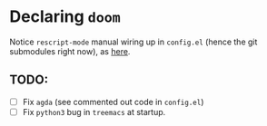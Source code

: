 # Declaring `doom`

Notice `rescript-mode` manual wiring up in `config.el` (hence the git submodules right now), as [here](https://github.com/jjlee/rescript-mode#doom-emacs).

## TODO:

- [ ] Fix `agda` (see commented out code in `config.el`)
- [ ] Fix `python3` bug in `treemacs` at startup.
